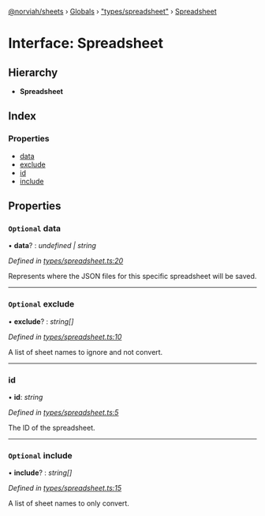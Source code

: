 [@norviah/sheets](../README.md) › [Globals](../globals.md) › ["types/spreadsheet"](../modules/_types_spreadsheet_.md) › [Spreadsheet](_types_spreadsheet_.spreadsheet.md)

# Interface: Spreadsheet

## Hierarchy

* **Spreadsheet**

## Index

### Properties

* [data](_types_spreadsheet_.spreadsheet.md#optional-data)
* [exclude](_types_spreadsheet_.spreadsheet.md#optional-exclude)
* [id](_types_spreadsheet_.spreadsheet.md#id)
* [include](_types_spreadsheet_.spreadsheet.md#optional-include)

## Properties

### `Optional` data

• **data**? : *undefined | string*

*Defined in [types/spreadsheet.ts:20](https://github.com/Norviah/sheets/blob/7510284/src/types/spreadsheet.ts#L20)*

Represents where the JSON files for this specific spreadsheet will be saved.

___

### `Optional` exclude

• **exclude**? : *string[]*

*Defined in [types/spreadsheet.ts:10](https://github.com/Norviah/sheets/blob/7510284/src/types/spreadsheet.ts#L10)*

A list of sheet names to ignore and not convert.

___

###  id

• **id**: *string*

*Defined in [types/spreadsheet.ts:5](https://github.com/Norviah/sheets/blob/7510284/src/types/spreadsheet.ts#L5)*

The ID of the spreadsheet.

___

### `Optional` include

• **include**? : *string[]*

*Defined in [types/spreadsheet.ts:15](https://github.com/Norviah/sheets/blob/7510284/src/types/spreadsheet.ts#L15)*

A list of sheet names to only convert.
